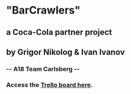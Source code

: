 # "BarCrawlers" 
## a Coca-Cola partner project
## by Grigor Nikolog & Ivan Ivanov 
### -- A18 Team Carlsberg --

### Access the [Trello board here](https://trello.com/b/7qJ5V83k/coca-cola-project "Trello board").


